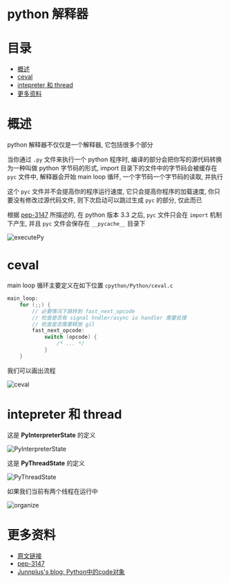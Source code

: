 # python 解释器

# 目录

* [概述](#概述)
* [ceval](#ceval)
* [intepreter 和 thread](#intepreter-和-thread)
* [更多资料](#更多资料)


# 概述

python 解释器不仅仅是一个解释器, 它包括很多个部分

当你通过 `.py` 文件来执行一个 python 程序时, 编译的部分会把你写的源代码转换为一种叫做 python 字节码的形式, import 目录下的文件中的字节码会被缓存在 `pyc` 文件中, 解释器会开始 main loop 循环, 一个字节码一个字节码的读取, 并执行

这个 `pyc` 文件并不会提高你的程序运行速度, 它只会提高你程序的加载速度, 你只要没有修改过源代码文件, 则下次启动可以跳过生成 `pyc` 的部分, 仅此而已

根据 [pep-3147](https://www.python.org/dev/peps/pep-3147/) 所描述的, 在 python 版本 3.3 之后, `pyc` 文件只会在 `import` 机制下产生, 并且 `pyc` 文件会保存在 `__pycache__` 目录下

![executePy](./images/executePy.png)

# ceval

main loop 循环主要定义在如下位置 `cpython/Python/ceval.c`

```c
main_loop:
    for (;;) {
    	// 必要情况下跳转到 fast_next_opcode
    	// 检查是否有 signal hndler/async io handler 需要处理
        // 检查是否需要释放 gil
		fast_next_opcode:
            switch (opcode) {
                /* ... */
            }
    }

```

我们可以画出流程

![ceval](./images/ceval.png)

# intepreter 和 thread

这是 **PyInterpreterState** 的定义

![PyInterpreterState](./images/PyInterpreterState.png)

这是 **PyThreadState** 的定义

![PyThreadState](./images/PyThreadState.png)

如果我们当前有两个线程在运行中

![organize](./images/organize.png)

# 更多资料
* [原文链接](https://github.com/zpoint/CPython-Internals/blob/master/Interpreter/pyobject/pyobject_cn.md)
* [pep-3147](https://www.python.org/dev/peps/pep-3147/)
* [Junnplus's blog: Python中的code对象](https://github.com/Junnplus/blog/issues/16)